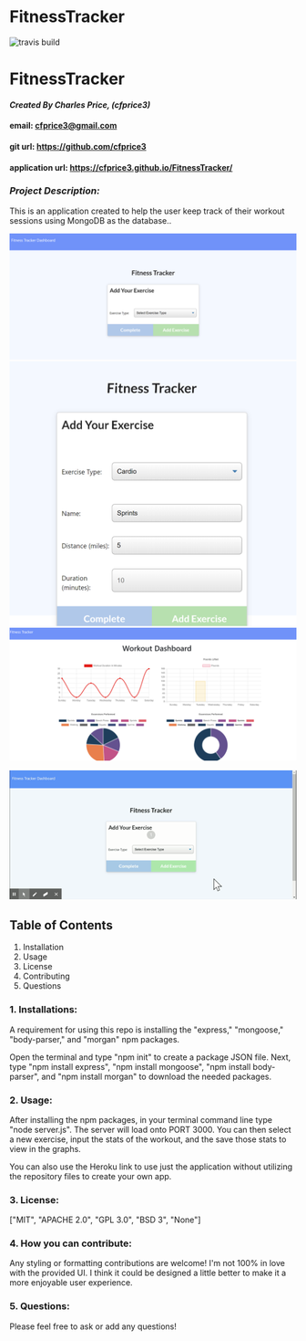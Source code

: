 # FitnessTracker


![travis build](https://travis-ci.com/cfprice3/FitnessTracker?branch=master)
# **FitnessTracker**

#### *Created By Charles Price, (cfprice3)*
#### email: cfprice3@gmail.com
#### git url: https://github.com/cfprice3
#### application url: https://cfprice3.github.io/FitnessTracker/


### *Project Description:*
This is an application created to help the user keep track of their workout sessions using MongoDB as the database..


![ScreenShot](public/assets/img/screenshot1.png)
![ScreenShot](public/assets/img/screenshot2.png)
![ScreenShot](public/assets/img/screenshot3.png)

![Gif Example](public/assets/img/trackergif.gif)


 ## **Table of Contents**
 1. Installation
 2. Usage
 3. License
 4. Contributing
 5. Questions



### **1. Installations:**
A requirement for using this repo is installing the "express," "mongoose," "body-parser," and "morgan" npm packages.

Open the terminal and type "npm init" to create a package JSON file.  Next, type "npm install express", "npm install mongoose", "npm install body-parser", and "npm install morgan" to download the needed packages.


### **2. Usage:**
After installing the npm packages, in your terminal command line type "node server.js". The server will load onto PORT 3000.  You can then select a new exercise, input the stats of the workout, and the save those stats to view in the graphs.

You can also use the Heroku link to use just the application without utilizing the repository files to create your own app.


### **3. License:**
["MIT", "APACHE 2.0", "GPL 3.0", "BSD 3", "None"]


### **4. How you can contribute:**
Any styling or formatting contributions are welcome!  I'm not 100% in love with the provided UI.  I think it could be designed a little better to make it a more enjoyable user experience.



### **5. Questions:**
Please feel free to ask or add any questions!